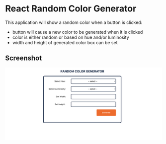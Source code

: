 # React Random Color Generator

This application will show a random color when a button is clicked:

- button will cause a new color to be generated when it is clicked
- color is either random or based on hue and/or luminosity
- width and height of generated color box can be set

## Screenshot

<p><img src="./public/colorGenerator.png" width="700" alt="screenhot random color generator">
</p>
